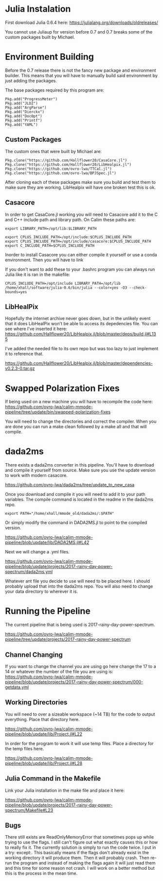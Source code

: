 # Julia Instalation

First download Julia 0.6.4 here:
https://julialang.org/downloads/oldreleases/

You cannot use Juliaup for version before 0.7 and 0.7 breaks some of the custom packages built by Michael.

# Environment Building

Before the 0.7 release there is not the fancy new package and environment builder. This means that you will have to manually build said environment by just adding the packages.

The base packages required by this program are:

```
Pkg.add("ProgressMeter")
Pkg.add("JLD2")
Pkg.add("ArgParse")
Pkg.add("Dierckx")
Pkg.add("DocOpt")
Pkg.add("Printf")
Pkg.add("YAML")
```

## Custom Packages

The custom ones that were built by Michael are:

```
Pkg.clone("https://github.com/Hallflower20/CasaCore.jl")
Pkg.clone("https://github.com/Hallflower20/LibHealpix.jl")
Pkg.clone("https://github.com/ovro-lwa/TTCal.jl")
Pkg.clone("https://github.com/ovro-lwa/BPJSpec.jl")
```

After cloning each of these packages make sure you build and test them to make sure they are working. LibHealpix will have one broken test this is ok.

## Casacore
In order to get CasaCore.jl working you will need to Casacore add it to the C and C++ include path and library path. On Calim these paths are:

```
export LIBRARY_PATH=/opt/lib:$LIBRARY_PATH

export CPLUS_INCLUDE_PATH=/opt/include:$CPLUS_INCLUDE_PATH
export CPLUS_INCLUDE_PATH=/opt/include/casacore:$CPLUS_INCLUDE_PATH
export C_INCLUDE_PATH=$CPLUS_INCLUDE_PATH
```

Inorder to install Casacore you can either compile it yourself or use a conda environment. Then you will have to link

If you don't want to add these to your .bashrc program you can always run Julia like it is ran in the makefile:

```
CPLUS_INCLUDE_PATH=/opt/include LIBRARY_PATH=/opt/lib /home/xhall/software/julia-0.6/bin/julia --color=yes -O3 --check-bounds=yes
```

## LibHealPix

Hopefully the internet archive never goes down, but in the unlikely event that it does LibHealPix won't be able to access its depedencies file. You can see where I've inserted it here:
https://github.com/Hallflower20/LibHealpix.jl/blob/master/deps/build.jl#L135

I've added the needed file to its own repo but was too lazy to just implement it to reference that.

https://github.com/Hallflower20/LibHealpix.jl/blob/master/dependencies-v0.2.3-0.tar.gz

# Swapped Polarization Fixes

If being used on a new machine you will have to recompile the code here:
https://github.com/ovro-lwa/calim-mmode-pipeline/tree/update/bin/swapped-polarization-fixes

You will need to change the directories and correct the compiler. When you are done you can run a make clean followed by a make all and that will compile.

# dada2ms

There exists a dada2ms converter in this pipeline. You'll have to download and compile it yourself from source. Make sure you use the update version to work with modern casacore.

https://github.com/ovro-lwa/dada2ms/tree/update_to_new_casa

Once you download and compile it you will need to add it to your path variables. The compile command is located in the readme in the dada2ms repo.

```
export PATH="/home/xhall/mmode_old/dada2ms/:$PATH"
```

Or simply modify the command in DADA2MS.jl to point to the compiled version.

https://github.com/ovro-lwa/calim-mmode-pipeline/blob/update/lib/DADA2MS.jl#L42

Next we will change a .yml files.

https://github.com/ovro-lwa/calim-mmode-pipeline/blob/update/projects/2017-rainy-day-power-spectrum/dada2ms.yml

Whatever ant file you decide to use will need to be placed here. I should probably upload that into the dada2ms repo. You will also need to change your data directory to wherever it is.

# Running the Pipeline
The current pipeline that is being used is 2017-rainy-day-power-spectrum.

https://github.com/ovro-lwa/calim-mmode-pipeline/tree/update/projects/2017-rainy-day-power-spectrum

## Channel Changing
If you want to change the channel you are using go here change the 17 to a 14 or whatever the number of the file you are using is:
https://github.com/ovro-lwa/calim-mmode-pipeline/blob/update/projects/2017-rainy-day-power-spectrum/000-getdata.yml

## Working Directories

You will need to over a sizeable workspace (~14 TB) for the code to output everything. Place that directory here.

https://github.com/ovro-lwa/calim-mmode-pipeline/blob/update/lib/Project.jl#L22

In order for the program to work it will use temp files. Place a directory for the temp files here.

https://github.com/ovro-lwa/calim-mmode-pipeline/blob/update/lib/Project.jl#L28

## Julia Command in the Makefile

Link your Julia installation in the make file and place it here:

https://github.com/ovro-lwa/calim-mmode-pipeline/blob/update/projects/2017-rainy-day-power-spectrum/Makefile#L23

## Bugs

There still exists are ReadOnlyMemoryError that sometimes pops up while trying to use the flags. I still can't figure out what exactly causes this or how to really fix it. The currently solution is simply to run the code twice. I put in a try: except:. This basically means if the flags don't already exist in the working directory it will produce them. Then it will probably crash. Then re-run the program and instead of making the flags again it will just read them and this time for some reason not crash. I will work on a better method but this is the process in the mean time.


